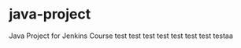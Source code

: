 # java-project
Java Project for Jenkins Course
 test 
 test 
 test 
 test 
 test 
 test 
 test 
 testaa 
